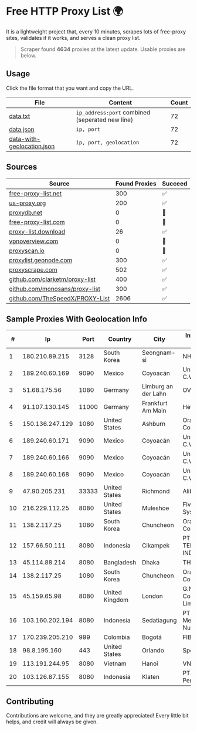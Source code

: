 
# Free HTTP Proxy List 🌍

It is a lightweight project that, every 10 minutes, scrapes lots of free-proxy sites, validates if it works, and serves a clean proxy list.


> Scraper found **4634** proxies at the latest update. Usable proxies are below.

## Usage

Click the file format that you want and copy the URL.


|File|Content|Count|
|----|-------|-----|
|[data.txt](https://raw.githubusercontent.com/themiralay/Proxy-List-World/master/data.txt)|`ip_address:port` combined (seperated new line)|72|
|[data.json](https://raw.githubusercontent.com/themiralay/Proxy-List-World/master/data.json)|`ip, port`|72|
|[data-with-geolocation.json](https://raw.githubusercontent.com/themiralay/Proxy-List-World/master/data-with-geolocation.json)|`ip, port, geolocation`|72|

## Sources

|Source|Found Proxies|Succeed|
|------|-------------|-------|
|[free-proxy-list.net](https://free-proxy-list.net)|300|✅|
|[us-proxy.org](https://www.us-proxy.org)|200|✅|
|[proxydb.net](http://proxydb.net)|0|🚫|
|[free-proxy-list.com](https://free-proxy-list.com/?page=&port=&type%5B%5D=http&type%5B%5D=https&up_time=0&search=Search)|0|🚫|
|[proxy-list.download](https://www.proxy-list.download/HTTP)|26|✅|
|[vpnoverview.com](https://vpnoverview.com/privacy/anonymous-browsing/free-proxy-servers)|0|🚫|
|[proxyscan.io](https://www.proxyscan.io)|0|🚫|
|[proxylist.geonode.com](https://proxylist.geonode.com/api/proxy-list?limit=300&page=1&sort_by=lastChecked&sort_type=desc&protocols=http,https)|300|✅|
|[proxyscrape.com](https://api.proxyscrape.com/v2/?request=displayproxies&protocol=http&timeout=10000&country=all&ssl=all&anonymity=all)|502|✅|
|[github.com/clarketm/proxy-list](https://raw.githubusercontent.com/clarketm/proxy-list/master/proxy-list-raw.txt)|400|✅|
|[github.com/monosans/proxy-list](https://raw.githubusercontent.com/monosans/proxy-list/main/proxies/http.txt)|300|✅|
|[github.com/TheSpeedX/PROXY-List](https://raw.githubusercontent.com/TheSpeedX/PROXY-List/master/http.txt)|2606|✅|


## Sample Proxies With Geolocation Info

|#|Ip|Port|Country|City|Internet Service Provider|
|-|--|----|-------|----|-------------------------|
|1|180.210.89.215|3128|South Korea|Seongnam-si|NHNCLOUD|
|2|189.240.60.169|9090|Mexico|Coyoacán|Uninet S.A. de C.V.|
|3|51.68.175.56|1080|Germany|Limburg an der Lahn|OVH SAS|
|4|91.107.130.145|11000|Germany|Frankfurt Am Main|Hetzner Online AG|
|5|150.136.247.129|1080|United States|Ashburn|Oracle Corporation|
|6|189.240.60.171|9090|Mexico|Coyoacán|Uninet S.A. de C.V.|
|7|189.240.60.166|9090|Mexico|Coyoacán|Uninet S.A. de C.V.|
|8|189.240.60.168|9090|Mexico|Coyoacán|Uninet S.A. de C.V.|
|9|47.90.205.231|33333|United States|Richmond|Alibaba.com LLC|
|10|216.229.112.25|8080|United States|Muleshoe|Five Area Systems, LLC|
|11|138.2.117.25|1080|South Korea|Chuncheon|Oracle Corporation|
|12|157.66.50.111|8080|Indonesia|Cikampek|PT BARAYA TELEKOMUNIKASI INDONESIA|
|13|45.114.88.214|8080|Bangladesh|Dhaka|THE NET HEADS|
|14|138.2.117.25|1080|South Korea|Chuncheon|Oracle Corporation|
|15|45.159.65.98|8080|United Kingdom|London|G.Network Communications Limited|
|16|103.160.202.194|8080|Indonesia|Sedatiagung|PT Sembilan Mediadata Nusaraya|
|17|170.239.205.210|999|Colombia|Bogotá|FIBERNET|
|18|98.8.195.160|443|United States|Orlando|Spectrum|
|19|113.191.244.95|8080|Vietnam|Hanoi|VNPT|
|20|103.126.87.155|8080|Indonesia|Klaten|PT. Rasi Bintang Perkasa|



## Contributing

Contributions are welcome, and they are greatly appreciated! Every
little bit helps, and credit will always be given.

